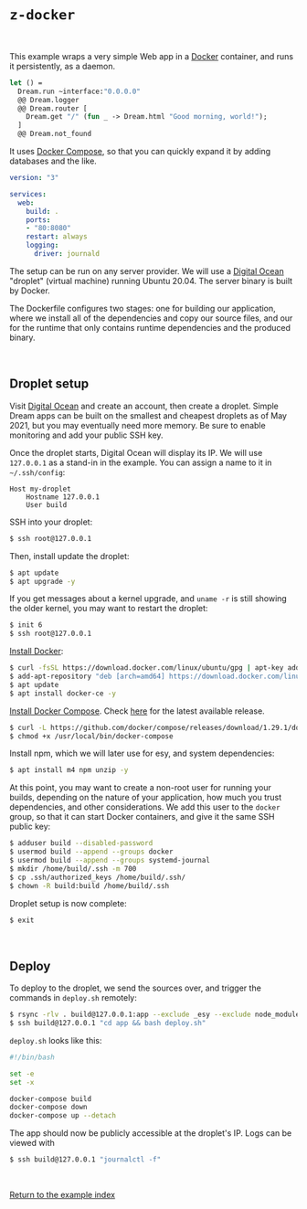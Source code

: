 # `z-docker`

<br>

This example wraps a very simple Web app in a [Docker](https://www.docker.com/)
container, and runs it persistently, as a daemon.

```ocaml
let () =
  Dream.run ~interface:"0.0.0.0"
  @@ Dream.logger
  @@ Dream.router [
    Dream.get "/" (fun _ -> Dream.html "Good morning, world!");
  ]
  @@ Dream.not_found
```

It uses [Docker Compose](https://docs.docker.com/compose/), so that you can
quickly expand it by adding databases and the like.

```yaml
version: "3"

services:
  web:
    build: .
    ports:
    - "80:8080"
    restart: always
    logging:
      driver: journald
```

The setup can be run on any server provider. We will use a [Digital
Ocean](https://digitalocean.com) "droplet" (virtual machine) running Ubuntu
20.04. The server binary is built by Docker.

The Dockerfile configures two stages: one for building our application, where we install
all of the dependencies and copy our source files, and our for the runtime that only contains
runtime dependencies and the produced binary.

<br>

## Droplet setup

Visit [Digital Ocean](https://digitalocean.com) and create an account, then
create a droplet. Simple Dream apps can be built on the smallest and cheapest
droplets as of May 2021, but you may eventually need more memory. Be sure to
enable monitoring and add your public SSH key.

Once the droplet starts, Digital Ocean will display its IP. We will use
`127.0.0.1` as a stand-in in the example. You can assign a name to it in
`~/.ssh/config`:

```
Host my-droplet
    Hostname 127.0.0.1
    User build
```

SSH into your droplet:

```bash
$ ssh root@127.0.0.1
```

Then, install update the droplet:

```bash
$ apt update
$ apt upgrade -y
```

If you get messages about a kernel upgrade, and `uname -r` is still showing the
older kernel, you may want to restart the droplet:

```bash
$ init 6
$ ssh root@127.0.0.1
```

[Install Docker](https://www.digitalocean.com/community/tutorials/how-to-install-and-use-docker-on-ubuntu-20-04):

```bash
$ curl -fsSL https://download.docker.com/linux/ubuntu/gpg | apt-key add -
$ add-apt-repository "deb [arch=amd64] https://download.docker.com/linux/ubuntu focal stable"
$ apt update
$ apt install docker-ce -y
```

[Install Docker Compose](https://www.digitalocean.com/community/tutorials/how-to-install-and-use-docker-compose-on-ubuntu-20-04).
Check [here](https://github.com/docker/compose/releases) for the latest
available release.

```bash
$ curl -L https://github.com/docker/compose/releases/download/1.29.1/docker-compose-Linux-x86_64 -o /usr/local/bin/docker-compose
$ chmod +x /usr/local/bin/docker-compose
```

Install npm, which we will later use for esy, and system dependencies:

```bash
$ apt install m4 npm unzip -y
```

At this point, you may want to create a non-root user for running your builds,
depending on the nature of your application, how much you trust dependencies,
and other considerations. We add this user to the `docker` group, so that it can
start Docker containers, and give it the same SSH public key:

```bash
$ adduser build --disabled-password
$ usermod build --append --groups docker
$ usermod build --append --groups systemd-journal
$ mkdir /home/build/.ssh -m 700
$ cp .ssh/authorized_keys /home/build/.ssh/
$ chown -R build:build /home/build/.ssh
```

Droplet setup is now complete:

```bash
$ exit
```

<br>

## Deploy

To deploy to the droplet, we send the sources over, and trigger the commands
in `deploy.sh` remotely:

```bash
$ rsync -rlv . build@127.0.0.1:app --exclude _esy --exclude node_modules
$ ssh build@127.0.0.1 "cd app && bash deploy.sh"
```

`deploy.sh` looks like this:

```bash
#!/bin/bash

set -e
set -x

docker-compose build
docker-compose down
docker-compose up --detach
```

The app should now be publicly accessible at the droplet's IP. Logs can be
viewed with

```bash
$ ssh build@127.0.0.1 "journalctl -f"
```

<br>

[Return to the example index](../#deploying)
